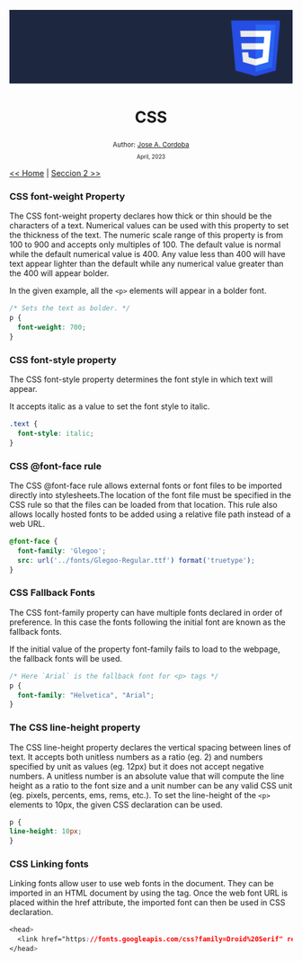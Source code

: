 <div align="center">


![Day 5](./images/banners/css.png)

  <h1> CSS </h1>
  

  <sub>Author:
  <a href="" target="_blank">Jose A. Cordoba</a><br>
  <small> April, 2023</small>
  </sub>
</div>

[<< Home](https://github.com/josemek098dev/001-Docs-web-development/blob/master/README.md) | [Seccion 2 >>](https://github.com/josemek098dev/001-Docs-web-development/blob/master/02-Fronted/01.2-HTML_Tables.md)

### CSS font-weight Property
The CSS font-weight property declares how thick or thin should be the characters of a text. Numerical values can be used with this property to set the thickness of the text. The numeric scale range of this property is from 100 to 900 and accepts only multiples of 100. The default value is normal while the default numerical value is 400. Any value less than 400 will have text appear lighter than the default while any numerical value greater than the 400 will appear bolder.

In the given example, all the `<p>` elements will appear in a bolder font.

```css
/* Sets the text as bolder. */
p {
  font-weight: 700;
}
```

### CSS font-style property
The CSS font-style property determines the font style in which text will appear.

It accepts italic as a value to set the font style to italic.

```css
.text {
  font-style: italic;
}
```

### CSS @font-face rule
The CSS @font-face rule allows external fonts or font files to be imported directly into stylesheets.The location of the font file must be specified in the CSS rule so that the files can be loaded from that location. This rule also allows locally hosted fonts to be added using a relative file path instead of a web URL.

```css
@font-face {
  font-family: 'Glegoo';
  src: url('../fonts/Glegoo-Regular.ttf') format('truetype');
}
```

### CSS Fallback Fonts
The CSS font-family property can have multiple fonts declared in order of preference. In this case the fonts following the initial font are known as the fallback fonts.

If the initial value of the property font-family fails to load to the webpage, the fallback fonts will be used.

```css
/* Here `Arial` is the fallback font for <p> tags */
p {
  font-family: "Helvetica", "Arial";
}
```

### The CSS line-height property

The CSS line-height property declares the vertical spacing between lines of text. It accepts both unitless numbers as a ratio (eg. 2) and numbers specified by unit as values (eg. 12px) but it does not accept negative numbers. A unitless number is an absolute value that will compute the line height as a ratio to the font size and a unit number can be any valid CSS unit (eg. pixels, percents, ems, rems, etc.). To set the line-height of the `<p>` elements to 10px, the given CSS declaration can be used.

```css
p {
line-height: 10px;
}
```

### CSS Linking fonts
Linking fonts allow user to use web fonts in the document. They can be imported in an HTML document by using the <link> tag. Once the web font URL is placed within the href attribute, the imported font can then be used in CSS declaration.

```css
<head>
  <link href="https://fonts.googleapis.com/css?family=Droid%20Serif" rel="stylesheet">
</head>
```